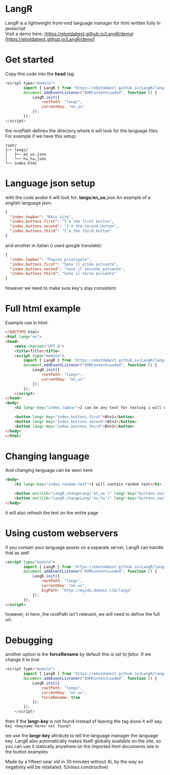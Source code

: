 # LangR

LangR is a lightweight front-end language manager for html written fully in javascript
</br>
Visit a demo here: (https://ebotdabest.github.io/LangR/demo)[https://ebotdabest.github.io/LangR/demo]

# Get started
Copy this code into the **head** tag:
```javascript
<script type="module">
        import { LangR } from 'https://ebotdabest.github.io/LangR/langr.js';
        document.addEventListener("DOMContentLoaded", function () {
            LangR.init({
                rootPath: "langs",
                currentKey: "en_us"
            });
        });
</script>
```

the *rootPath* defines the directory where it will look for the language files.
For example if we have this setup:
```
root/
├── langs/
│   ├── en_us.json
│   └── hu_hu.json
└── index.html
```

# Language json setup

with the code avobe it will look for: **langs**/**en_us**.json
An example of a english language json:
```json
{
  "index.topbar": "Main site",
  "index.buttons.first": "I'm the first button",
  "index.buttons.second": "I'm the second button",
  "index.buttons.third": "I'm the third button"
}
```
and another in italian (i used google translate):
```json
{
  "index.topbar": "Pagina principale",
  "index.buttons.first": "Sono il primo pulsante",
  "index.buttons.second": "Sono il secondo pulsante",
  "index.buttons.third": "Sono il terzo pulsante"
}
```
however we need to make sure key's stay consistent.

# Full html example
Example use in html:
```html
<!DOCTYPE html>
<html lang="en">
<head>
    <meta charset="UTF-8">
    <title>Title</title>
    <script type="module">
        import { LangR } from 'https://ebotdabest.github.io/LangR/langr.js';
        document.addEventListener("DOMContentLoaded", function () {
            LangR.init({
                rootPath: "langs",
                currentKey: "en_us"
            });
        });
    </script>
</head>
<body>
    <h1 langr-key="index.topbar">I can be any text for testing i will not be visible!</h1>

    <button langr-key="index.buttons.first">Btn1</button>
    <button langr-key="index.buttons.second">Btn2</button>
    <button langr-key="index.buttons.third">Btn3</button>
</body>
</html>
```
# Changing language

And changing language can be seen here:
```html
<body>
    <h1 langr-key="index.random-text">I will contain random text</h1>

    <button onclick="LangR.changeLang('en_us')" langr-key="buttons.switch.en">Switch to english</button>
    <button onclick="LangR.changeLang('hu_hu')" langr-key="buttons.switch.hu">Switch to hungarian</button>
</body>
```
it will also refresh the text on the entire page

# Using custom webservers
if you contain your language assets on a separate server, LangR can handle that as well
```html
<script type="module">
        import { LangR } from 'https://ebotdabest.github.io/LangR/langr.js';
        document.addEventListener("DOMContentLoaded", function () {
            LangR.init({
                rootPath: "langs",
                currentKey: "en_us",
                bigPath: "http://mycdn.domain.tld/langs"
            });
        });
</script>
```
however, in here, the rootPath isn't relevant, we will need to define the full url.

# Debugging
another option is the **forceRename** by default this is set to *false*. If we change it to *true*
```javascript
<script type="module">
        import { LangR } from 'https://ebotdabest.github.io/LangR/langr.js';
        document.addEventListener("DOMContentLoaded", function () {
            LangR.init({
                rootPath: "langs",
                currentKey: "en_us",
                forceRename: true
            });
        });
    </script>
```
then if the **langr-key** is not found instead of leaving the tag alone it will say: `Key <keyname here> not found!`

we use the **langr-key** attribute to tell the language manager the language key.
LangR also automatically makes itself globally available on the site, so you can use it statically anywhere on the imported html documents see in the button examples

Made by a fifteen year old in 30 minutes without AI, by the way so negativity will be retaliated.
(Unless constructive)
